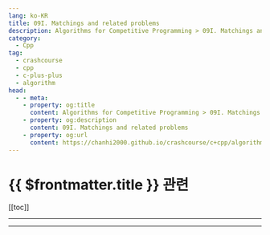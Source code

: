 ```yaml
---
lang: ko-KR
title: 09I. Matchings and related problems
description: Algorithms for Competitive Programming > 09I. Matchings and related problems
category:
  - Cpp
tag: 
  - crashcourse
  - cpp
  - c-plus-plus
  - algorithm
head:
  - - meta:
    - property: og:title
      content: Algorithms for Competitive Programming > 09I. Matchings and related problems
    - property: og:description
      content: 09I. Matchings and related problems
    - property: og:url
      content: https://chanhi2000.github.io/crashcourse/c+cpp/algorithms-for-competitive-programming/09-graphs/09I.html
---
```


# {{ $frontmatter.title }} 관련

[[toc]]

---

---

<TagLinks />